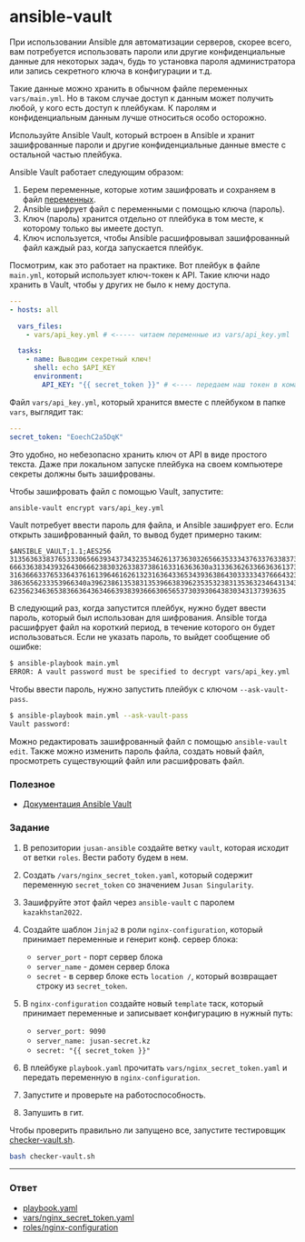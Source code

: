 # ansible-vault

При использовании Ansible для автоматизации серверов, скорее всего, вам потребуется
использовать пароли или другие конфиденциальные данные для некоторых задач,
будь то установка пароля администратора или запись секретного ключа в конфигурации и т.д.

Такие данные можно хранить в обычном файле переменных `vars/main.yml`. Но в таком случае
доступ к данным может получить любой, у кого есть доступ к плейбукам.
К паролям и конфиденциальным данным лучше относиться особо осторожно.

Используйте Ansible Vault, который встроен в Ansible и хранит зашифрованные пароли и
другие конфиденциальные данные вместе с остальной частью плейбука.

Ansible Vault работает следующим образом:

1. Берем переменные, которые хотим зашифровать и сохраняем в файл [переменных](https://docs.ansible.com/ansible/latest/user_guide/playbooks_variables.html#variable-precedence-where-should-i-put-a-variable).
2. Ansible шифрует файл с переменными с помощью ключа (пароль).
3. Ключ (пароль) хранится отдельно от плейбука в том месте, к которому только вы имеете доступ.
4. Ключ используется, чтобы Ansible расшифровывал зашифрованный файл каждый раз, когда запускается плейбук.

Посмотрим, как это работает на практике. Вот плейбук в файле `main.yml`, который
использует ключ-токен к API. Такие ключи надо хранить в Vault, чтобы у других не было
к нему доступа.

```yaml
---
- hosts: all

  vars_files:
    - vars/api_key.yml # <----- читаем переменные из vars/api_key.yml

  tasks:
    - name: Выводим секретный ключ!
      shell: echo $API_KEY
      environment:
        API_KEY: "{{ secret_token }}" # <---- передаем наш токен в команду
```

Файл `vars/api_key.yml`, который хранится вместе с плейбуком в папке `vars`, выглядит так:

```yaml
---
secret_token: "EoechC2a5DqK"
```

Это удобно, но небезопасно хранить ключ от API в виде простого текста.
Даже при локальном запуске плейбука на своем компьютере секреты должны быть зашифрованы.

Чтобы зашифровать файл с помощью Vault, запустите:

```bash
ansible-vault encrypt vars/api_key.yml
```

Vault потребует ввести пароль для файла, и Ansible зашифрует его.
Если открыть зашифрованный файл, то вывод будет примерно таким:

```
$ANSIBLE_VAULT;1.1;AES256
31356363383765333065663934373432353462613736303265663533343763376338373731303933
6663363834393264306662383032633837386163316363630a313363626336636361373330343036
31636663376533643761613964616261323163643365343936386430333334376664323062303732
3863656233353966340a396238613538313539663839623535323831353632346431343735653837
62356234636538366364363466393839366630656537303930643830343137393635
```

В следующий раз, когда запустится плейбук, нужно будет ввести пароль, который был использован
для шифрования. Ansible тогда расшифрует файл на короткий период, в течение которого он будет
использоваться. Если не указать пароль, то выйдет сообщение об ошибке:

```bash
$ ansible-playbook main.yml
ERROR: A vault password must be specified to decrypt vars/api_key.yml
```

Чтобы ввести пароль, нужно запустить плейбук с ключом `--ask-vault-pass`.

```bash
$ ansible-playbook main.yml --ask-vault-pass
Vault password:
```

Можно редактировать зашифрованный файл с помощью `ansible-vault edit`.
Также можно изменить пароль файла, создать новый файл, просмотреть существующий файл
или расшифровать файл.

### Полезное

- [Документация Ansible Vault](https://docs.ansible.com/ansible/latest/user_guide/vault.html)

### Задание

1. В репозитории `jusan-ansible` создайте ветку `vault`, которая исходит от ветки `roles`.
   Вести работу будем в нем.
2. Создать `/vars/nginx_secret_token.yaml`, который содержит переменную `secret_token` со
   значением `Jusan Singularity`.
3. Зашифруйте этот файл через `ansible-vault` с паролем `kazakhstan2022`.
4. Создайте шаблон `Jinja2` в роли `nginx-configuration`, который принимает переменные и
   генерит конф. сервер блока:

   - `server_port` - порт сервер блока
   - `server_name` - домен сервер блока
   - `secret` - в сервер блоке есть `location /`, который возвращает строку из `secret_token`.

5. В `nginx-configuration` создайте новый `template` таск, который принимает переменные и
   записывает конфигурацию в нужный путь:

   - `server_port: 9090`
   - `server_name: jusan-secret.kz`
   - `secret: "{{ secret_token }}"`

6. В плейбуке `playbook.yaml` прочитать `vars/nginx_secret_token.yaml` и передать переменную в
   `nginx-configuration`.
7. Запустите и проверьте на работоспособность.
8. Запушить в гит.

Чтобы проверить правильно ли запущено все, запустите тестировщик [checker-vault.sh](https://stepik.org/media/attachments/lesson/698792/checker-vault.sh).

```bash
bash checker-vault.sh
```

---

### Ответ

- [playbook.yaml](./playbook.yaml)
- [vars/nginx_secret_token.yaml](./vars/nginx_secret_token.yaml)
- [roles/nginx-configuration](./roles/nginx-configuration/)

